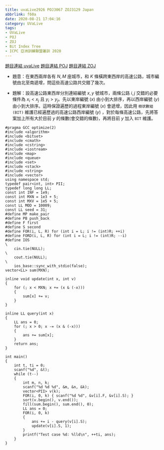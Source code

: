 ```yaml
---
title: uvaLive2926 POJ3067 ZOJ3129 Japan
abbrlink: f60a
date: 2020-08-21 17:04:16
category: UVaLive
tags:
- UVaLive
- POJ
- ZOJ
- Bit Index Tree
- ICPC 亞洲訓練聯盟暑訓 2020
---
```

[題目連結 uvaLive](https://icpcarchive.ecs.baylor.edu/index.php?option=com_onlinejudge&Itemid=8&page=show_problem&problem=927)
[題目連結 POJ](http://poj.org/problem?id=3067)
[題目連結 ZOJ](https://zoj.pintia.cn/problem-sets/91827364500/problems/91827367544)
* 題意：在東西兩岸各有 $N,M$ 座城市，和 $K$ 條橫跨東西岸的高速公路，城市編號由北至南遞增，問這些高速公路共交錯了幾次。
<!-- more -->
* 題解：設高速公路東西岸分別連結編號 $x,y$ 號城市，兩條公路 $i,j$ 交錯的必要條件為 $x_i<x_j$ 且 $y_i>y_j$。先以東岸編號 ($x$) 由小到大排序，再以西岸編號 ($y$) 由小到大排序。這時保證遍歷的過程東岸編號 ($x$) 會遞增，因此用 `樹狀數組(BIT)` 維護已經遍歷過的高速公路西岸編號 ($y$) ，對於每條高速公路，先將答案加上所有大於目前 $y$ 的條數(會交錯的條數)，再將目前 $y$ 加入 `BIT` 維護。
```cpp=
#pragma GCC optimize(2)
#include <algorithm>
#include <bitset>
#include <cmath>
#include <cstring>
#include <iostream>
#include <map>
#include <queue>
#include <set>
#include <stack>
#include <string>
#include <vector>
using namespace std;
typedef pair<int, int> PII;
typedef long long LL;
const int INF = 1e9;
const int MXN = 1e3 + 5;
const int MXV = 1e5 + 5;
const LL MOD = 10009;
const LL seed = 31;
#define MP make_pair
#define PB push_back
#define F first
#define S second
#define FOR(i, L, R) for (int i = L; i != (int)R; ++i)
#define FORD(i, L, R) for (int i = L; i != (int)R; --i)
#define IOS                                                                    \
    cin.tie(NULL);                                                             \
    cout.tie(NULL);                                                            \
    ios_base::sync_with_stdio(false);
vector<LL> sum(MXN);

inline void update(int x, int v)
{
    for (; x < MXN; x += (x & (-x)))
    {
        sum[x] += v;
    }
}

inline LL query(int x)
{
    LL ans = 0;
    for (; x > 0; x -= (x & (-x)))
    {
        ans += sum[x];
    }
    return ans;
}

int main()
{
    int t, ti = 0;
    scanf("%d", &t);
    while (t--)
    {
        int m, n, k;
        scanf("%d %d %d", &m, &n, &k);
        vector<PII> v(k);
        FOR(i, 0, k) { scanf("%d %d", &v[i].F, &v[i].S); }
        sort(v.begin(), v.end());
        fill(sum.begin(), sum.end(), 0);
        LL ans = 0;
        FOR(i, 0, k)
        {
            ans += i - query(v[i].S);
            update(v[i].S, 1);
        }
        printf("Test case %d: %lld\n", ++ti, ans);
    }
}
```